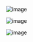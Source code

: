 ![image](https://github.com/web-god/components-css/assets/132649294/1bc95fb4-91b7-4ec8-90ac-f53323d67f16)

![image](https://github.com/web-god/components-css/assets/132649294/8f8478f9-ea3c-4e56-b82b-8fda99f40d3a)

![image](https://github.com/web-god/components-css/assets/132649294/d1550607-68fb-4569-883f-06c264a75190)
